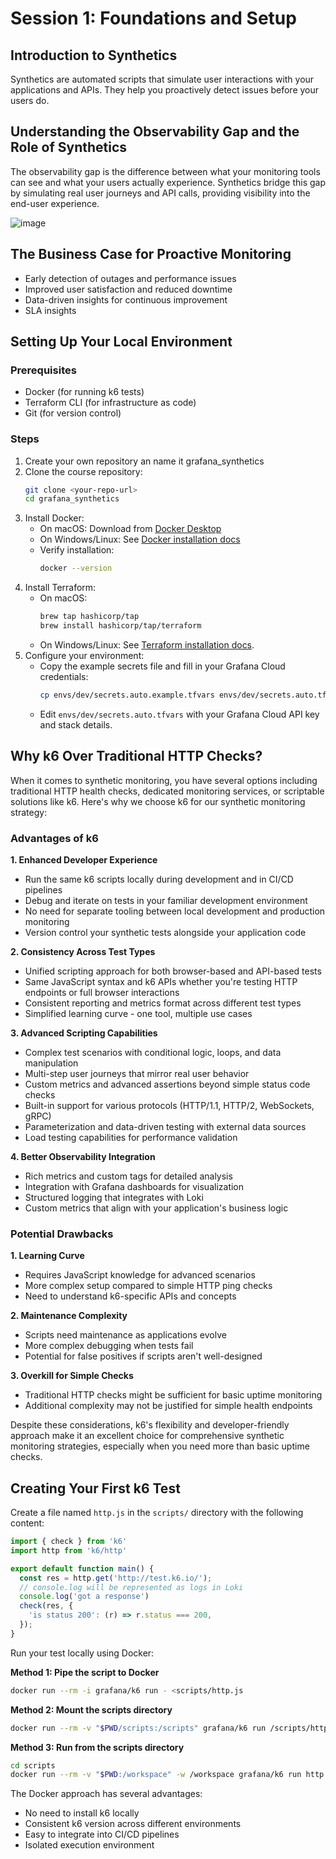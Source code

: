 # Session 1: Foundations and Setup

## Introduction to Synthetics
Synthetics are automated scripts that simulate user interactions with your applications and APIs. They help you proactively detect issues before your users do.

## Understanding the Observability Gap and the Role of Synthetics
The observability gap is the difference between what your monitoring tools can see and what your users actually experience. Synthetics bridge this gap by simulating real user journeys and API calls, providing visibility into the end-user experience.

![image](https://github.com/user-attachments/assets/c6233247-30e9-4b43-85c2-166bc524b4b1)

## The Business Case for Proactive Monitoring
- Early detection of outages and performance issues
- Improved user satisfaction and reduced downtime
- Data-driven insights for continuous improvement
- SLA insights

## Setting Up Your Local Environment
### Prerequisites
- Docker (for running k6 tests)
- Terraform CLI (for infrastructure as code)
- Git (for version control)

### Steps
1. Create your own repository an name it grafana_synthetics
2. Clone the course repository:
   ```sh
   git clone <your-repo-url>
   cd grafana_synthetics
   ```
3. Install Docker:
   - On macOS: Download from [Docker Desktop](https://www.docker.com/products/docker-desktop/)
   - On Windows/Linux: See [Docker installation docs](https://docs.docker.com/get-docker/)
   - Verify installation:
     ```sh
     docker --version
     ```
4. Install Terraform:
   - On macOS:
     ```sh
     brew tap hashicorp/tap
     brew install hashicorp/tap/terraform
     ```
   - On Windows/Linux: See [Terraform installation docs](https://developer.hashicorp.com/terraform/tutorials/aws-get-started/install-cli).
5. Configure your environment:
   - Copy the example secrets file and fill in your Grafana Cloud credentials:
     ```sh
     cp envs/dev/secrets.auto.example.tfvars envs/dev/secrets.auto.tfvars
     ```
   - Edit `envs/dev/secrets.auto.tfvars` with your Grafana Cloud API key and stack details.

## Why k6 Over Traditional HTTP Checks?

When it comes to synthetic monitoring, you have several options including traditional HTTP health checks, dedicated monitoring services, or scriptable solutions like k6. Here's why we choose k6 for our synthetic monitoring strategy:

### Advantages of k6

**1. Enhanced Developer Experience**
- Run the same k6 scripts locally during development and in CI/CD pipelines
- Debug and iterate on tests in your familiar development environment
- No need for separate tooling between local development and production monitoring
- Version control your synthetic tests alongside your application code

**2. Consistency Across Test Types**
- Unified scripting approach for both browser-based and API-based tests
- Same JavaScript syntax and k6 APIs whether you're testing HTTP endpoints or full browser interactions
- Consistent reporting and metrics format across different test types
- Simplified learning curve - one tool, multiple use cases

**3. Advanced Scripting Capabilities**
- Complex test scenarios with conditional logic, loops, and data manipulation
- Multi-step user journeys that mirror real user behavior
- Custom metrics and advanced assertions beyond simple status code checks
- Built-in support for various protocols (HTTP/1.1, HTTP/2, WebSockets, gRPC)
- Parameterization and data-driven testing with external data sources
- Load testing capabilities for performance validation

**4. Better Observability Integration**
- Rich metrics and custom tags for detailed analysis
- Integration with Grafana dashboards for visualization
- Structured logging that integrates with Loki
- Custom metrics that align with your application's business logic

### Potential Drawbacks

**1. Learning Curve**
- Requires JavaScript knowledge for advanced scenarios
- More complex setup compared to simple HTTP ping checks
- Need to understand k6-specific APIs and concepts

**2. Maintenance Complexity**
- Scripts need maintenance as applications evolve
- More complex debugging when tests fail
- Potential for false positives if scripts aren't well-designed

**3. Overkill for Simple Checks**
- Traditional HTTP checks might be sufficient for basic uptime monitoring
- Additional complexity may not be justified for simple health endpoints

Despite these considerations, k6's flexibility and developer-friendly approach make it an excellent choice for comprehensive synthetic monitoring strategies, especially when you need more than basic uptime checks.

## Creating Your First k6 Test
Create a file named `http.js` in the `scripts/` directory with the following content:

```js
import { check } from 'k6'
import http from 'k6/http'

export default function main() {
  const res = http.get('http://test.k6.io/');
  // console.log will be represented as logs in Loki
  console.log('got a response')
  check(res, {
    'is status 200': (r) => r.status === 200,
  });
}
```

Run your test locally using Docker:

**Method 1: Pipe the script to Docker**
```sh
docker run --rm -i grafana/k6 run - <scripts/http.js
```

**Method 2: Mount the scripts directory**
```sh
docker run --rm -v "$PWD/scripts:/scripts" grafana/k6 run /scripts/http.js
```

**Method 3: Run from the scripts directory**
```sh
cd scripts
docker run --rm -v "$PWD:/workspace" -w /workspace grafana/k6 run http.js
```

The Docker approach has several advantages:
- No need to install k6 locally
- Consistent k6 version across different environments
- Easy to integrate into CI/CD pipelines
- Isolated execution environment

